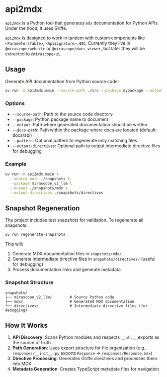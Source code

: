 # api2mdx

`api2mdx` is a Python tool that generates `mdx` documentation for Python APIs.
Under the hood, it uses Griffe.

`api2mdx` is designed to work in tandem with custom components like `<ParametersTable>`, `<ApiSignature>`, etc. Currently they live in `@mirascope/website` or `@mirascope/docs-viewer`, but later they will be extracted to `@mirascope/ui`.

## Usage

Generate API documentation from Python source code:

```bash
uv run -m api2mdx.main --source-path ./src --package mypackage --output ./docs/api
```

### Options

- `--source-path`: Path to the source code directory
- `--package`: Python package name to document
- `--output`: Path where generated documentation should be written
- `--docs-path`: Path within the package where docs are located (default: docs/api)
- `--pattern`: Optional pattern to regenerate only matching files
- `--output-directives`: Optional path to output intermediate directive files for debugging

### Example

```bash
uv run -m api2mdx.main \
  --source-path ./snapshots \
  --package mirascope_v2_llm \
  --output ./snapshots/mdx \
  --output-directives ./snapshots/directives
```

## Snapshot Regeneration

The project includes test snapshots for validation. To regenerate all snapshots:

```bash
uv run regenerate-snapshots
```

This will:

1. Generate MDX documentation files in `snapshots/mdx/`
2. Generate intermediate directive files in `snapshots/directives/` (useful for debugging)
3. Process documentation links and generate metadata

### Snapshot Structure

```text
snapshots/
├── mirascope_v2_llm/        # Source Python code
├── mdx/                     # Generated MDX documentation
└── directives/              # Intermediate directive files (for debugging)
```

## How It Works

1. **API Discovery**: Scans Python modules and respects `__all__` exports as the source of truth
2. **Path Generation**: Uses export structure for file organization (e.g., `responses/__init__.py` exports `Response` → `responses/Response.mdx`)
3. **Directive Processing**: Generates Griffe directives and processes them into MDX
4. **Metadata Generation**: Creates TypeScript metadata files for navigation
